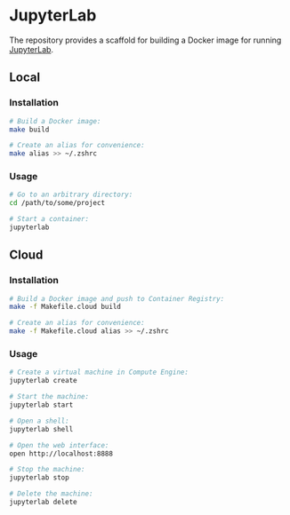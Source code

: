 # JupyterLab

The repository provides a scaffold for building a Docker image for running
[JupyterLab].

## Local

### Installation

```sh
# Build a Docker image:
make build

# Create an alias for convenience:
make alias >> ~/.zshrc
```

### Usage

```sh
# Go to an arbitrary directory:
cd /path/to/some/project

# Start a container:
jupyterlab
```

## Cloud

### Installation

```sh
# Build a Docker image and push to Container Registry:
make -f Makefile.cloud build

# Create an alias for convenience:
make -f Makefile.cloud alias >> ~/.zshrc
```

### Usage

```sh
# Create a virtual machine in Compute Engine:
jupyterlab create

# Start the machine:
jupyterlab start

# Open a shell:
jupyterlab shell

# Open the web interface:
open http://localhost:8888

# Stop the machine:
jupyterlab stop

# Delete the machine:
jupyterlab delete
```

[JupyterLab]: https://github.com/jupyterlab/jupyterlab
